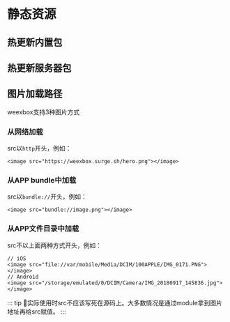 # 静态资源

## 热更新内置包

## 热更新服务器包

## 图片加载路径

weexbox支持3种图片方式

### 从网络加载

src以`http`开头，例如：

```vue
<image src="https://weexbox.surge.sh/hero.png"></image>
```

### 从APP bundle中加载

src以`bundle://`开头，例如：

```vue
<image src="bundle://image.png"></image>
```

### 从APP文件目录中加载

src不以上面两种方式开头，例如：

```vue
// iOS
<image src="file://var/mobile/Media/DCIM/100APPLE/IMG_0171.PNG"></image>
// Android
<image src="/storage/emulated/0/DCIM/Camera/IMG_20180917_145836.jpg"></image>
```

::: tip
实际使用时src不应该写死在源码上。大多数情况是通过module拿到图片地址再给src赋值。
:::


